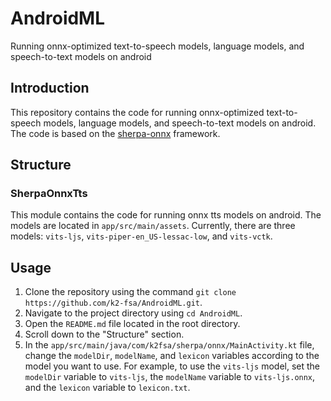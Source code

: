 # AndroidML
Running onnx-optimized text-to-speech models, language models, and speech-to-text models on android



## Introduction
This repository contains  the code for running onnx-optimized text-to-speech models, language models, and speech-to-text models on android. The code is based on the [sherpa-onnx](https://github.com/k2-fsa/sherpa-onnx) framework. 

## Structure
### SherpaOnnxTts
This module contains the code for running onnx tts models on android.
The models are located in `app/src/main/assets`. 
Currently, there are three models: `vits-ljs`, `vits-piper-en_US-lessac-low`, and `vits-vctk`. 

## Usage
1. Clone the repository using the command `git clone https://github.com/k2-fsa/AndroidML.git`.
2. Navigate to the project directory using `cd AndroidML`.
3. Open the `README.md` file located in the root directory.
4. Scroll down to the "Structure" section.
5. In the `app/src/main/java/com/k2fsa/sherpa/onnx/MainActivity.kt` file, change the `modelDir`, `modelName`, and `lexicon` variables according to the model you want to use. For example, to use the `vits-ljs` model, set the `modelDir` variable to `vits-ljs`, the `modelName` variable to `vits-ljs.onnx`, and the `lexicon` variable to `lexicon.txt`.
